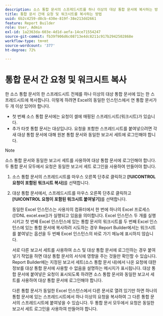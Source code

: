 ```yaml
---
description: 소스 통합 문서의 스프레드시트를 하나 이상의 대상 통합 문서에 복사하는 방법에 대해 알아봅니다.
title: 통합 문서 간에 요청 및 워크시트를 복사하는 방법
uuid: 6b2c4259-d8cb-430e-819f-38e213dd2661
feature: Report Builder
role: User, Admin
exl-id: 1a2363da-603e-4d1d-aefa-14ce71554247
source-git-commit: fb39f906d6c08713e4dc8211c917b2942502868e
workflow-type: tm+mt
source-wordcount: '377'
ht-degree: 72%

---
```


# 통합 문서 간 요청 및 워크시트 복사

한 소스 통합 문서의 한 스프레드시트 전체를 하나 이상의 대상 통합 문서에 있는 한 스프레드시트에 복사합니다. 이렇게 하려면 Excel의 동일한 인스턴스에서 연 통합 문서가 두 개 이상 있어야 합니다.
* 첫 번째 소스 통합 문서에는 요청이 셀에 매핑된 스프레드시트(워크시트)가 있습니다.
* 추가 타겟 통합 문서는 대상입니다. 요청을 포함한 스프레드시트를 붙여넣으려면 각 새 대상 통합 문서에 대해 원본 통합 문서와 동일한 보고서 세트에 로그인해야 합니다.

>[!NOTE]
>
>소스 통합 문서와 동일한 보고서 세트를 사용하여 대상 통합 문서에 로그인해야 합니다. 두 통합 문서 모두에서 요청은 동일한 보고서 세트 로그인을 사용하여 만들어야 합니다.

1. 소스 통합 문서의 스프레드시트를 마우스 오른쪽 단추로 클릭하고 **[!UICONTROL 요청이 포함된 워크시트 복사]**&#x200B;를 선택합니다.
1. 대상 통합 문서에서, 스프레드시트를 마우스 오른쪽 단추로 클릭하고 **[!UICONTROL 요청이 포함된 워크시트 붙여넣기]**&#x200B;를 선택합니다.

   동일한 Excel 인스턴스는 사용자의 컴퓨터에서 한 번에 하나의 Excel 프로세스([!DNL excel.exe])가 실행되고 있음을 의미합니다. Excel 인스턴스 두 개를 실행시키고 첫 번째 Excel 인스턴스에 있는 통합 문서의 워크시트를 두 번째 Excel 인스턴스에 있는 통합 문서에 복사하려 시도하는 경우 Report Builder에서는 워크시트를 붙여넣는 옵션을 두 번째 Excel 인스턴스의 바로 가기 메뉴에 표시하지 않습니다.

   서로 다른 보고서 세트를 사용하여 소스 및 대상 통합 문서에 로그인하는 경우 붙여넣기 작업을 하면 대상 통합 문서의 서식에 영향을 주는 것들만 확인할 수 있습니다. Report Builder에는 지정된 보고서 세트(소스 통합 문서 내)에서 나온 요청에 대한 정보를 대상 통합 문서에 사용할 수 없음을 설명하는 메시지가 표시됩니다. 대상 통합 문서에 붙여넣은 요청이 표시되도록 하려면 소스 통합 문서와 동일한 보고서 세트를 사용하여 대상 통합 문서에 로그인해야 합니다.

   다른 통합 문서가 동일한 Excel 인스턴스에서 다른 문서로 열려 있기만 하면 하나의 통합 문서에 있는 스프레드시트에서 하나 이상의 요청을 복사하여 그 다른 통합 문서의 스프레드시트에 붙여넣을 수 있습니다. 두 통합 문서 모두에서 요청은 동일한 보고서 세트 로그인을 사용하여 만들어야 합니다.
